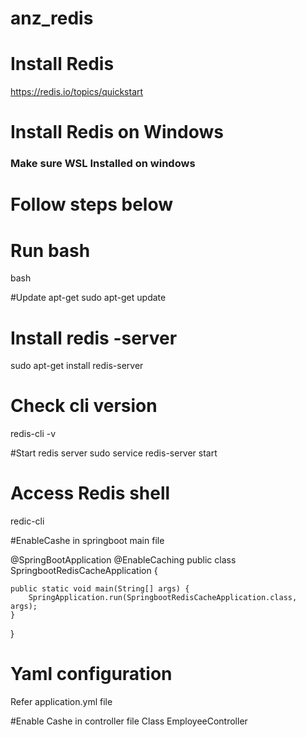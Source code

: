 # anz_redis

# Install Redis
https://redis.io/topics/quickstart 

# Install Redis on Windows
### Make sure WSL Installed on windows 

# Follow steps below

# Run bash

bash

#Update apt-get 
sudo apt-get update

# Install redis -server
sudo apt-get install redis-server

# Check cli version
redis-cli -v

#Start redis server
sudo service redis-server start

# Access Redis shell 
redic-cli 

#EnableCashe in springboot main file

@SpringBootApplication
@EnableCaching
public class SpringbootRedisCacheApplication {

	public static void main(String[] args) {
		SpringApplication.run(SpringbootRedisCacheApplication.class, args);
	}

}

# Yaml configuration
Refer application.yml file

#Enable Cashe in controller file
Class EmployeeController 
